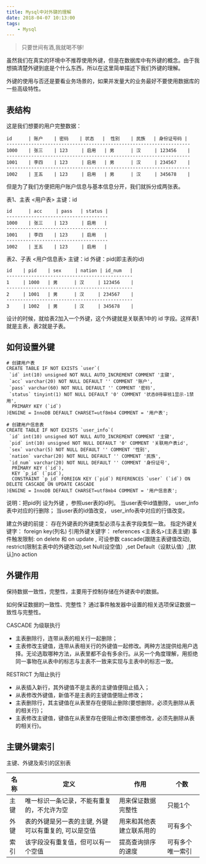 ```yaml
---
title: Mysql中对外键的理解
date: 2018-04-07 10:13:00
tags: 
    - Mysql
---
```


> 只要世间有酒,我就喝不够!

虽然我们在真实的环境中不推荐使用外键，但是在数据库中有外键的概念。由于我想搞清楚外键到底是个什么东西，所以在这里简单描述下我们外键的理解。

<!-- more -->

外键的使用与否还是要看业务场景的，如果并发量大的业务最好不要使用数据库的一些高级特性。

## 表结构

这是我们想要的用户完整数据：
```
id      | 账户    | 密码    | 状态   |  性别    | 民族   | 身份证号码 |
-------------------------------------------------------------------
1000    | 张三    | 123     | 启用   | 男      | 汉     | 123456    |
-------------------------------------------------------------------
1001    | 李四    | 123     | 启用   | 男      | 汉     | 234567    |
-------------------------------------------------------------------
1002    | 王五    | 123     | 启用   | 男      | 汉     | 345678    |
```

但是为了我们方便把用户账户信息与基本信息分开，我们就拆分成两张表。

表1、主表 <用户表> 主键：id
```
id      | acc     | pass   | status |
-------------------------------------
1000    | 张三    | 123     | 启用   |
-------------------------------------
1001    | 李四    | 123     | 启用   |
-------------------------------------
1002    | 王五    | 123     | 启用   |
```

表2、子表 <用户信息表> 主键：id  外键：pid(即主表的id)
```
id    | pid    | sex     | nation | id_num   |
----------------------------------------------
1     | 1000   | 男      | 汉     | 123456    |
----------------------------------------------
2     | 1001   | 男      | 汉     | 234567    |
----------------------------------------------
3     | 1002   | 男      | 汉     | 345678    |
```

设计的时候，就给表2加入一个外键，这个外键就是关联表1中的 id 字段。这样表1就是主表，表2就是子表。

## 如何设置外键

```
# 创建用户表
CREATE TABLE IF NOT EXISTS `user`(
 `id` int(10) unsigned NOT NULL AUTO_INCREMENT COMMENT '主键',
 `acc` varchar(20) NOT NULL DEFAULT '' COMMENT '账户',
 `pass` varchar(60) NOT NULL DEFAULT '' COMMENT '密码',
 `status` tinyint(1) NOT NULL DEFAULT '0' COMMENT '状态0待审核1显示-1禁用',
  PRIMARY KEY (`id`)
)ENGINE = InnoDB DEFAULT CHARSET=utf8mb4 COMMENT = '用户表';

# 创建用户信息表
CREATE TABLE IF NOT EXISTS `user_info`(
 `id` int(10) unsigned NOT NULL AUTO_INCREMENT COMMENT '主键',
 `pid` int(10) unsigned NOT NULL DEFAULT '0' COMMENT '关联用户表id',
 `sex` varchar(5) NOT NULL DEFAULT '' COMMENT '性别',
 `nation` varchar(20) NOT NULL DEFAULT '' COMMENT '民族',
 `id_num` varchar(20) NOT NULL DEFAULT '' COMMENT '身份证号',
  PRIMARY KEY (`id`),
  KEY `p_id` (`pid`),
  CONSTRAINT `p_id` FOREIGN KEY (`pid`) REFERENCES `user` (`id`) ON DELETE CASCADE ON UPDATE CASCADE
)ENGINE = InnoDB DEFAULT CHARSET=utf8mb4 COMMENT = '用户信息表';
```
说明：把pid列 设为外键 ，参照user表的id列。 当user表中id值删除， user_info表中对应的行删除； 当user表的id值改变， user_info表中对应的行值改变。

建立外键的前提： 存在外键表的外键类型必须与主表字段类型一致。
指定外键关键字： foreign key(列名)
引用外键关键字： references <主表名>(主表主键)
事件触发限制: on delete 和 on update , 可设参数 cascade(跟随主表键值改动), restrict(限制主表中的外键改动),set Null(设空值）,set Default（设默认值）,[默认]no action


## 外键作用

保持数据一致性，完整性，主要用于控制存储在外键表中的数据。

如何保证数据的一致性、完整性？
通过事件触发器中设置的相关选项保证数据一致性与完整性。

CASCADE 为级联执行
* 主表删除行，连带从表的相关行一起删除；
* 主表修改主键值，连带从表相关行的外键值一起修改。两种方法提供给用户选择。无论选取哪种方法，从表里都不会有多余行。从另一个角度理解，用拒绝同一事物在从表中的标志与主表不一致来实现与主表中的标志一致。

RESTRICT 为阻止执行
* 从表插入新行，其外键值不是主表的主键值便阻止插入；
* 从表修改外键值，新值不是主表的主键值便阻止修改；
* 主表删除行，其主键值在从表里存在便阻止删除(要想删除，必须先删除从表的相关行)；
* 主表修改主键值，键值在从表里存在便阻止修改(要想修改，必须先删除从表的相关行)。

## 主键外键索引

主键、外键及索引的区别表

| 名称 | 定义 | 作用 | 个数 |
|----|----|----|----|
|主键|唯一标识一条记录，不能有重复的，不允许为空|用来保证数据完整性|只能1个|
|外键|表的外键是另一表的主键, 外键可以有重复的, 可以是空值|用来和其他表建立联系用的|可有多个|
|索引|该字段没有重复值，但可以有一个空值|提高查询排序的速度|可有多个唯一索引|